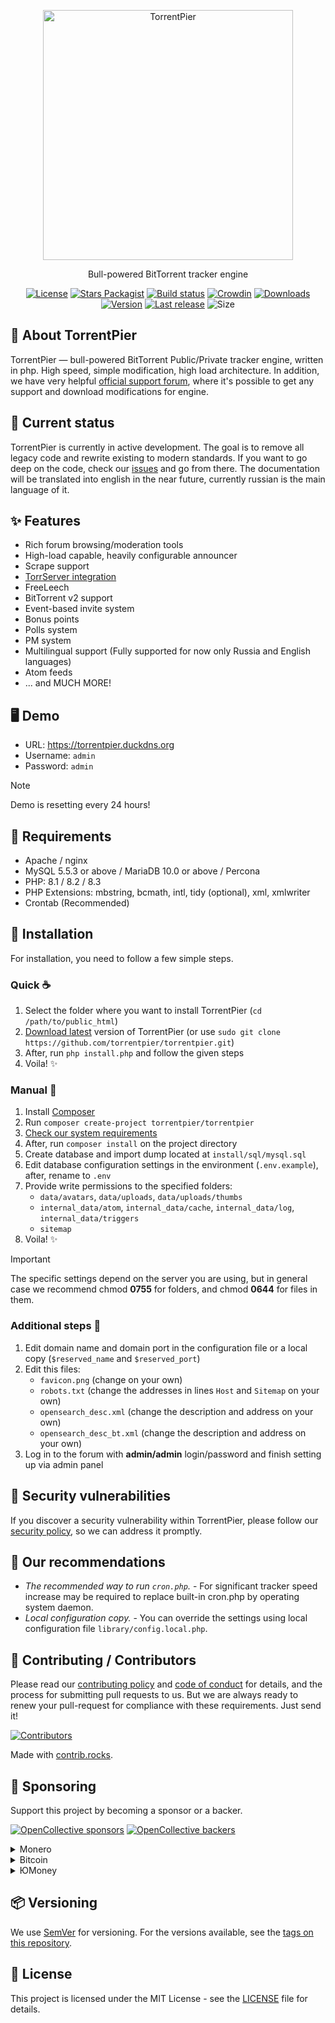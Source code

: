 <p align="center"><a href="https://torrentpier.com"><img src="https://torrentpier.com/styles/default/xenforo/bull-logo.svg" width="400px" alt="TorrentPier" /></a></p>

<p align="center">
  Bull-powered BitTorrent tracker engine
  <br>
</p>

<p align="center">
  <a href="https://github.com/torrentpier/torrentpier/blob/master/LICENSE"><img src="https://img.shields.io/github/license/torrentpier/torrentpier" alt="License"></a>
  <a href="https://packagist.org/packages/torrentpier/torrentpier"><img src="https://img.shields.io/packagist/stars/torrentpier/torrentpier" alt="Stars Packagist"></a>
  <a href="https://github.com/torrentpier/torrentpier/actions"><img src="https://img.shields.io/github/actions/workflow/status/torrentpier/torrentpier/phpmd.yml" alt="Build status"></a>
  <a href="https://crowdin.com/project/torrentpier"><img src="https://badges.crowdin.net/torrentpier/localized.svg" alt="Crowdin"></a>
  <a href="https://packagist.org/packages/torrentpier/torrentpier"><img src="https://img.shields.io/packagist/dt/torrentpier/torrentpier" alt="Downloads"></a>
  <a href="https://packagist.org/packages/torrentpier/torrentpier"><img src="https://img.shields.io/packagist/v/torrentpier/torrentpier" alt="Version"></a>
  <a href="https://github.com/torrentpier/torrentpier/releases"><img src="https://img.shields.io/github/release-date/torrentpier/torrentpier" alt="Last release"></a>
  <img src="https://img.shields.io/github/repo-size/torrentpier/torrentpier" alt="Size">
</p>

## 🐂 About TorrentPier

TorrentPier — bull-powered BitTorrent Public/Private tracker engine, written in php. High speed, simple modification, high load 
architecture. In addition, we have very helpful 
[official support forum](https://torrentpier.com), where it's possible to get any support and download modifications for engine.

## 🌈 Current status

TorrentPier is currently in active development. The goal is to remove all legacy code and rewrite existing to 
modern standards. If you want to go deep on the code, check our [issues](https://github.com/torrentpier/torrentpier/issues) 
and go from there. The documentation will be translated into english in the near future, currently russian is the main language of it.

## ✨ Features
* Rich forum browsing/moderation tools
* High-load capable, heavily configurable announcer
* Scrape support
* [TorrServer integration](https://github.com/YouROK/TorrServer)
* FreeLeech
* BitTorrent v2 support
* Event-based invite system
* Bonus points
* Polls system
* PM system
* Multilingual support (Fully supported for now only Russia and English languages)
* Atom feeds
* ... and MUCH MORE!

## 🖥️ Demo

* URL: https://torrentpier.duckdns.org
* Username: `admin`
* Password: `admin`

> [!NOTE]
> Demo is resetting every 24 hours!

## 🔧 Requirements

* Apache / nginx
* MySQL 5.5.3 or above / MariaDB 10.0 or above / Percona
* PHP: 8.1 / 8.2 / 8.3
* PHP Extensions: mbstring, bcmath, intl, tidy (optional), xml, xmlwriter
* Crontab (Recommended)

## 💾 Installation

For installation, you need to follow a few simple steps.

### Quick ☕️

1. Select the folder where you want to install TorrentPier (`cd /path/to/public_html`)
2. [Download latest](https://github.com/torrentpier/torrentpier/archive/refs/heads/master.zip) version of TorrentPier (or use `sudo git clone https://github.com/torrentpier/torrentpier.git`)
3. After, run `php install.php` and follow the given steps
4. Voila! ✨

### Manual 🔩

1. Install [Composer](https://getcomposer.org/)
2. Run `composer create-project torrentpier/torrentpier`
3. [Check our system requirements](#-requirements)
4. After, run `composer install` on the project directory
5. Create database and import dump located at `install/sql/mysql.sql`
6. Edit database configuration settings in the environment (`.env.example`), after, rename to `.env`
7. Provide write permissions to the specified folders:
   * `data/avatars`, `data/uploads`, `data/uploads/thumbs`
   * `internal_data/atom`, `internal_data/cache`, `internal_data/log`, `internal_data/triggers`
   * `sitemap`
8. Voila! ✨

> [!IMPORTANT]
> The specific settings depend on the server you are using, but in general case we recommend chmod **0755** for folders, and chmod **0644** for files in them.

### Additional steps 👣

1. Edit domain name and domain port in the configuration file or a local copy (`$reserved_name` and `$reserved_port`)
2. Edit this files:
   * `favicon.png` (change on your own)
   * `robots.txt` (change the addresses in lines `Host` and `Sitemap` on your own)
   * `opensearch_desc.xml` (change the description and address on your own)
   * `opensearch_desc_bt.xml` (change the description and address on your own)
3. Log in to the forum with **admin/admin** login/password and finish setting up via admin panel

## 🔐 Security vulnerabilities

If you discover a security vulnerability within TorrentPier, please follow our [security policy](https://github.com/torrentpier/torrentpier/security/policy), so we can address it promptly.

## 📌 Our recommendations

* *The recommended way to run `cron.php`.* - For significant tracker speed increase may be required to replace built-in cron.php by operating system daemon.
* *Local configuration copy.* - You can override the settings using local configuration file `library/config.local.php`.

## 💚 Contributing / Contributors

Please read our [contributing policy](CONTRIBUTING.md) and [code of conduct](CODE_OF_CONDUCT.md) for details, and the process for 
submitting pull requests to us. But we are always ready to renew your pull-request for compliance with 
these requirements. Just send it!

<a href="https://github.com/torrentpier/torrentpier/graphs/contributors">
  <img src="https://contrib.rocks/image?repo=torrentpier/torrentpier" alt="Contributors"/>
</a>

Made with [contrib.rocks](https://contrib.rocks).

## 💞 Sponsoring

Support this project by becoming a sponsor or a backer. 

[![OpenCollective sponsors](https://opencollective.com/torrentpier/sponsors/badge.svg)](https://opencollective.com/torrentpier)
[![OpenCollective backers](https://opencollective.com/torrentpier/backers/badge.svg)](https://opencollective.com/torrentpier)

<details>
  <summary>Monero</summary>
  42zJE3FDvN8foP9QYgDrBjgtd7h2FipGCGmAcmG5VFQuRkJBGMbCvoLSmivepmAMEgik2E8MPWUzKaoYsGCtmhvL7ZN73jh
</details>

<details>
  <summary>Bitcoin</summary>
  bc1qselchy0nnh7xl99glfffedqp7p9gpvatdr9dz9
</details>

<details>
  <summary>ЮMoney</summary>
  4100118022415720
</details>

## 📦 Versioning

We use [SemVer](http://semver.org/) for versioning. For the versions available, see the [tags on this repository](https://github.com/torrentpier/torrentpier/tags). 

## 📖 License

This project is licensed under the MIT License - see the [LICENSE](https://github.com/torrentpier/torrentpier/blob/master/LICENSE) file for details.
